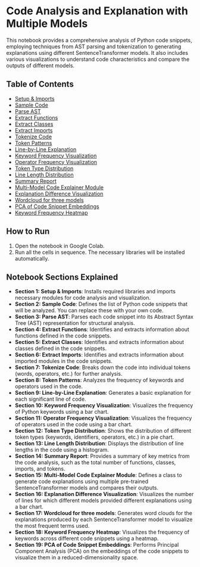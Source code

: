 # Code Analysis and Explanation with Multiple Models

This notebook provides a comprehensive analysis of Python code snippets, employing techniques from AST parsing and tokenization to generating explanations using different SentenceTransformer models. It also includes various visualizations to understand code characteristics and compare the outputs of different models.

## Table of Contents

- [Setup & Imports](#section-1--setup--imports)
- [Sample Code](#section-2--sample-code)
- [Parse AST](#section-3--parse-ast)
- [Extract Functions](#section-4--extract-functions)
- [Extract Classes](#section-5--extract-classes)
- [Extract Imports](#section-6--extract-imports)
- [Tokenize Code](#section-7--tokenize-code)
- [Token Patterns](#section-8--token-patterns)
- [Line-by-Line Explanation](#section-9--line-by-line-explanation)
- [Keyword Frequency Visualization](#section-10--keyword-frequency-visualization)
- [Operator Frequency Visualization](#section-11--operator-frequency-visualization)
- [Token Type Distribution](#section-12--token-type-distribution)
- [Line Length Distribution](#section-13--line-length-distribution)
- [Summary Report](#section-14--summary-report)
- [Multi-Model Code Explainer Module](#section-15--multi-model-code-explainer-module)
- [Explanation Difference Visualization](#section-16--explanation-difference-visualization)
- [Wordcloud for three models](#section-17--wordcloud-for-three-models)
- [PCA of Code Snippet Embeddings](#section-18--keyword-frequency-heatmap)
- [Keyword Frequency Heatmap](#section-19--pca-of-code-snippet-embeddings)


## How to Run

1. Open the notebook in Google Colab.
2. Run all the cells in sequence. The necessary libraries will be installed automatically.

## Notebook Sections Explained

- **Section 1: Setup & Imports**: Installs required libraries and imports necessary modules for code analysis and visualization.
- **Section 2: Sample Code**: Defines the list of Python code snippets that will be analyzed. You can replace these with your own code.
- **Section 3: Parse AST**: Parses each code snippet into its Abstract Syntax Tree (AST) representation for structural analysis.
- **Section 4: Extract Functions**: Identifies and extracts information about functions defined in the code snippets.
- **Section 5: Extract Classes**: Identifies and extracts information about classes defined in the code snippets.
- **Section 6: Extract Imports**: Identifies and extracts information about imported modules in the code snippets.
- **Section 7: Tokenize Code**: Breaks down the code into individual tokens (words, operators, etc.) for further analysis.
- **Section 8: Token Patterns**: Analyzes the frequency of keywords and operators used in the code.
- **Section 9: Line-by-Line Explanation**: Generates a basic explanation for each significant line of code.
- **Section 10: Keyword Frequency Visualization**: Visualizes the frequency of Python keywords using a bar chart.
- **Section 11: Operator Frequency Visualization**: Visualizes the frequency of operators used in the code using a bar chart.
- **Section 12: Token Type Distribution**: Shows the distribution of different token types (keywords, identifiers, operators, etc.) in a pie chart.
- **Section 13: Line Length Distribution**: Displays the distribution of line lengths in the code using a histogram.
- **Section 14: Summary Report**: Provides a summary of key metrics from the code analysis, such as the total number of functions, classes, imports, and tokens.
- **Section 15: Multi-Model Code Explainer Module**: Defines a class to generate code explanations using multiple pre-trained SentenceTransformer models and compares their outputs.
- **Section 16: Explanation Difference Visualization**: Visualizes the number of lines for which different models provided different explanations using a bar chart.
- **Section 17: Wordcloud for three models**: Generates word clouds for the explanations produced by each SentenceTransformer model to visualize the most frequent terms used.
- **Section 18: Keyword Frequency Heatmap**: Visualizes the frequency of keywords across different code snippets using a heatmap.
- **Section 19: PCA of Code Snippet Embeddings**: Performs Principal Component Analysis (PCA) on the embeddings of the code snippets to visualize them in a reduced-dimensionality space.
